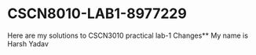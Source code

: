 # CSCN8010-LAB1-8977229
Here are my solutions to CSCN3010 practical lab-1
Changes**
My name is Harsh Yadav
